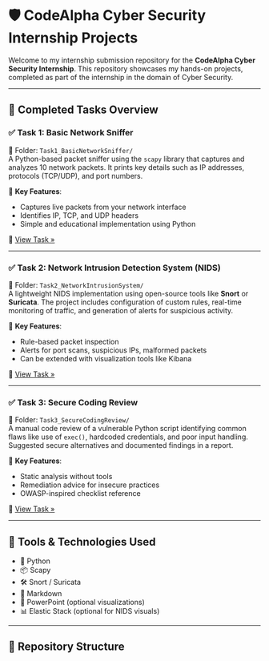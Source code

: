 # 🛡️ CodeAlpha Cyber Security Internship Projects

Welcome to my internship submission repository for the **CodeAlpha Cyber Security Internship**. This repository showcases my hands-on projects, completed as part of the internship in the domain of Cyber Security.

---

## 🧩 Completed Tasks Overview

### ✅ Task 1: Basic Network Sniffer
📁 Folder: `Task1_BasicNetworkSniffer/`  
A Python-based packet sniffer using the `scapy` library that captures and analyzes 10 network packets. It prints key details such as IP addresses, protocols (TCP/UDP), and port numbers.

🔧 **Key Features**:
- Captures live packets from your network interface
- Identifies IP, TCP, and UDP headers
- Simple and educational implementation using Python

🔗 [View Task »](./Task1_BasicNetworkSniffer)

---

### ✅ Task 2: Network Intrusion Detection System (NIDS)
📁 Folder: `Task2_NetworkIntrusionSystem/`  
A lightweight NIDS implementation using open-source tools like **Snort** or **Suricata**. The project includes configuration of custom rules, real-time monitoring of traffic, and generation of alerts for suspicious activity.

🔧 **Key Features**:
- Rule-based packet inspection
- Alerts for port scans, suspicious IPs, malformed packets
- Can be extended with visualization tools like Kibana

🔗 [View Task »](./Task2_NetworkIntrusionSystem)

---

### ✅ Task 3: Secure Coding Review
📁 Folder: `Task3_SecureCodingReview/`  
A manual code review of a vulnerable Python script identifying common flaws like use of `exec()`, hardcoded credentials, and poor input handling. Suggested secure alternatives and documented findings in a report.

🔧 **Key Features**:
- Static analysis without tools
- Remediation advice for insecure practices
- OWASP-inspired checklist reference

🔗 [View Task »](./Task3_SecureCodingReview)

---

## 🧰 Tools & Technologies Used

- 🐍 Python
- 📦 Scapy
- 🛠️ Snort / Suricata
- 📄 Markdown
- 🎨 PowerPoint (optional visualizations)
- 📊 Elastic Stack (optional for NIDS visuals)

---

## 📁 Repository Structure


